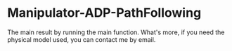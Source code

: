 # Manipulator-ADP-PathFollowing
The main result by running the main function. What's more, if you need the physical model used, you can contact me by email.
